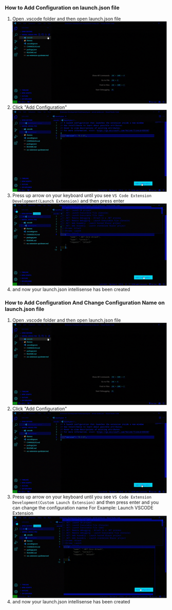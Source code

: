### How to Add Configuration on launch.json file
1. Open .vscode folder and then open launch.json file
[![VSCODE Intellisense Tutorial](https://raw.githubusercontent.com/amiralariska/vscode-extension-development-intellisense/refs/heads/vscode-extension-development-intellisense/vscode-extension-development-intellisense-tutorial/vscode-extension-development-intellisense-tutorial.gif)](https://raw.githubusercontent.com/amiralariska/vscode-extension-development-intellisense/refs/heads/vscode-extension-development-intellisense/vscode-extension-development-intellisense-tutorial/vscode-extension-development-intellisense-tutorial.gif)
2. Click "Add Configuration"
[![VSCODE Intellisense Tutorial 2](https://raw.githubusercontent.com/amiralariska/vscode-extension-development-intellisense/refs/heads/vscode-extension-development-intellisense/vscode-extension-development-intellisense-tutorial/vscode-extension-development-intellisense-tutorial-2.gif)](https://raw.githubusercontent.com/amiralariska/vscode-extension-development-intellisense/refs/heads/vscode-extension-development-intellisense/vscode-extension-development-intellisense-tutorial/vscode-extension-development-intellisense-tutorial-2.gif)
3. Press up arrow on your keyboard until you see `VS Code Extension Development(Launch Extension)` and then press enter
[![VSCODE Intellisense Tutorial 3](https://raw.githubusercontent.com/amiralariska/vscode-extension-development-intellisense/refs/heads/vscode-extension-development-intellisense/vscode-extension-development-intellisense-tutorial/vscode-extension-development-intellisense-tutorial-3.gif)](https://raw.githubusercontent.com/amiralariska/vscode-extension-development-intellisense/refs/heads/vscode-extension-development-intellisense/vscode-extension-development-intellisense-tutorial/vscode-extension-development-intellisense-tutorial-3.gif)
4. and now your launch.json intellisense has been created

### How to Add Configuration And Change Configuration Name on launch.json file
1. Open .vscode folder and then open launch.json file
[![VSCODE Intellisense Tutorial](https://raw.githubusercontent.com/amiralariska/vscode-extension-development-intellisense/refs/heads/vscode-extension-development-intellisense/vscode-extension-development-intellisense-tutorial/vscode-extension-development-intellisense-tutorial.gif)](https://raw.githubusercontent.com/amiralariska/vscode-extension-development-intellisense/refs/heads/vscode-extension-development-intellisense/vscode-extension-development-intellisense-tutorial/vscode-extension-development-intellisense-tutorial.gif)
2. Click "Add Configuration"
[![VSCODE Intellisense Tutorial 2](https://raw.githubusercontent.com/amiralariska/vscode-extension-development-intellisense/refs/heads/vscode-extension-development-intellisense/vscode-extension-development-intellisense-tutorial/vscode-extension-development-intellisense-tutorial-2.gif)](https://raw.githubusercontent.com/amiralariska/vscode-extension-development-intellisense/refs/heads/vscode-extension-development-intellisense/vscode-extension-development-intellisense-tutorial/vscode-extension-development-intellisense-tutorial-2.gif)
3. Press up arrow on your keyboard until you see `VS Code Extension Development(Custom Launch Extension)` and then press enter and you can change the configuration name For Example: Launch VSCODE Extension
[![VSCODE Intellisense Tutorial 3 - Change Configuration Name](https://raw.githubusercontent.com/amiralariska/vscode-extension-development-intellisense/refs/heads/vscode-extension-development-intellisense/vscode-extension-development-intellisense-tutorial/vscode-extension-development-intellisense-tutorial-4.gif)](https://raw.githubusercontent.com/amiralariska/vscode-extension-development-intellisense/refs/heads/vscode-extension-development-intellisense/vscode-extension-development-intellisense-tutorial/vscode-extension-development-intellisense-tutorial-4.gif)
4. and now your launch.json intellisense has been created